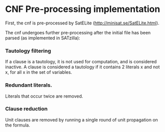 # CNF Pre-processing implementation

First, the cnf is pre-processed by SatELite (http://minisat.se/SatELite.html).

The cnf undergoes further pre-processing after the initial file has been parsed (as implemented in SATzilla):

### Tautology filtering
If a clause is a tautology, it is not used for computation, and is considered inactive. A clause is considered a tautology
if it contains 2 literals x and not x, for all x in the set of variables.

### Redundant literals.
Literals that occur twice are removed.

### Clause reduction
Unit clauses are removed by running a single round of unit propagation on the formula.